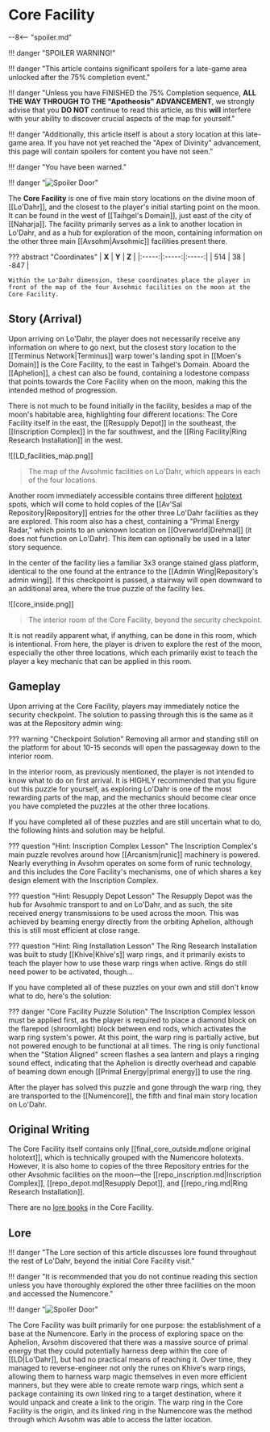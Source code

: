# Core Facility

--8<-- "spoiler.md"

!!! danger "SPOILER WARNING!"

!!! danger "This article contains significant spoilers for a late-game area unlocked after the 75% completion event."

!!! danger "Unless you have FINISHED the 75% Completion sequence, **ALL THE WAY THROUGH TO THE "Apotheosis" ADVANCEMENT**, we strongly advise that you **DO NOT** continue to read this article, as this **will** interfere with your ability to discover crucial aspects of the map for yourself."

!!! danger "Additionally, this article itself is about a story location at this late-game area. If you have not yet reached the "Apex of Divinity" advancement, this page will contain spoilers for content you have not seen."

!!! danger "You have been warned."

!!! danger "![Spoiler Door](/assets/img/spoiler_door.png)"

The **Core Facility** is one of five main story locations on the divine moon of [[Lo'Dahr]], and the closest to the player's initial starting point on the moon. It can be found in the west of [[Taihgel's Domain]], just east of the city of [[Naharja]]. The facility primarily serves as a link to another location in Lo'Dahr, and as a hub for exploration of the moon, containing information on the other three main [[Avsohm|Avsohmic]] facilities present there.

??? abstract "Coordinates"
    | **X** | **Y** | **Z** |
    |:-----:|:-----:|:-----:|
    | 514   |  38   | -847  |

    Within the Lo'Dahr dimension, these coordinates place the player in front of the map of the four Avsohmic facilities on the moon at the Core Facility.

## Story (Arrival)
Upon arriving on Lo'Dahr, the player does not necessarily receive any information on where to go next, but the closest story location to the [[Terminus Network|Terminus]] warp tower's landing spot in [[Moen's Domain]] is the Core Facility, to the east in Taihgel's Domain. Aboard the [[Aphelion]], a chest can also be found, containing a lodestone compass that points towards the Core Facility when on the moon, making this the intended method of progression.

There is not much to be found initially in the facility, besides a map of the moon's habitable area, highlighting four different locations: The Core Facility itself in the east, the [[Resupply Depot]] in the southeast, the [[Inscription Complex]] in the far southwest, and the [[Ring Facility|Ring Research Installation]] in the west.

![[LD_facilities_map.png]]
> The map of the Avsohmic facilities on Lo'Dahr, which appears in each of the four locations.

Another room immediately accessible contains three different [holotext](/Story_and_Features/Holotexts/) spots, which will come to hold copies of the [[Av'Sal Repository|Repository]] entries for the other three Lo'Dahr facilities as they are explored. This room also has a chest, containing a "Primal Energy Radar," which points to an unknown location on [[Overworld|Drehmal]] (it does not function on Lo'Dahr). This item can optionally be used in a later story sequence.

In the center of the facility lies a familiar 3x3 orange stained glass platform, identical to the one found at the entrance to the [[Admin Wing|Repository's admin wing]]. If this checkpoint is passed, a stairway will open downward to an additional area, where the true puzzle of the facility lies. 

![[core_inside.png]]
> The interior room of the Core Facility, beyond the security checkpoint.

It is not readily apparent what, if anything, can be done in this room, which is intentional. From here, the player is driven to explore the rest of the moon, especially the other three locations, which each primarily exist to teach the player a key mechanic that can be applied in this room.

## Gameplay
Upon arriving at the Core Facility, players may immediately notice the security checkpoint. The solution to passing through this is the same as it was at the Repository admin wing:

??? warning "Checkpoint Solution"
    Removing all armor and standing still on the platform for about 10-15 seconds will open the passageway down to the interior room.

In the interior room, as previously mentioned, the player is not intended to know what to do on first arrival. It is HIGHLY recommended that you figure out this puzzle for yourself, as exploring Lo'Dahr is one of the most rewarding parts of the map, and the mechanics should become clear once you have completed the puzzles at the other three locations.

If you have completed all of these puzzles and are still uncertain what to do, the following hints and solution may be helpful.

??? question "Hint: Inscription Complex Lesson"
    The Inscription Complex's main puzzle revolves around how [[Arcanism|runic]] machinery is powered. Nearly everything in Avsohm operates on some form of runic technology, and this includes the Core Facility's mechanisms, one of which shares a key design element with the Inscription Complex.

??? question "Hint: Resupply Depot Lesson"
    The Resupply Depot was the hub for Avsohmic transport to and on Lo'Dahr, and as such, the site received energy transmissions to be used across the moon. This was achieved by beaming energy directly from the orbiting Aphelion, although this is still most efficient at close range.

??? question "Hint: Ring Installation Lesson"
    The Ring Research Installation was built to study [[Khive|Khive's]] warp rings, and it primarily exists to teach the player how to use these warp rings when active. Rings do still need power to be activated, though...

If you have completed all of these puzzles on your own and still don't know what to do, here's the solution:

??? danger "Core Facility Puzzle Solution"
    The Inscription Complex lesson must be applied first, as the player is required to place a diamond block on the flarepod (shroomlight) block between end rods, which activates the warp ring system's power. At this point, the warp ring is partially active, but not powered enough to be functional at all times. The ring is only functional when the "Station Aligned" screen flashes a sea lantern and plays a ringing sound effect, indicating that the Aphelion is directly overhead and capable of beaming down enough [[Primal Energy|primal energy]] to use the ring.

After the player has solved this puzzle and gone through the warp ring, they are transported to the [[Numencore]], the fifth and final main story location on Lo'Dahr.

## Original Writing
The Core Facility itself contains only [[final_core_outside.md|one original holotext]], which is technically grouped with the Numencore holotexts. However, it is also home to copies of the three Repository entries for the other Avsohmic facilities on the moon—the [[repo_inscription.md|Inscription Complex]], [[repo_depot.md|Resupply Depot]], and [[repo_ring.md|Ring Research Installation]].

There are no [lore books](/Lore/Books/) in the Core Facility.

## Lore

!!! danger "The Lore section of this article discusses lore found throughout the rest of Lo'Dahr, beyond the initial Core Facility visit."

!!! danger "It is recommended that you do not continue reading this section unless you have thoroughly explored the other three facilities on the moon and accessed the Numencore."

!!! danger "![Spoiler Door](/assets/img/spoiler_door.png)"

The Core Facility was built primarily for one purpose: the establishment of a base at the Numencore. Early in the process of exploring space on the Aphelion, Avsohm discovered that there was a massive source of primal energy that they could potentially harness deep within the core of [[LD|Lo'Dahr]], but had no practical means of reaching it. Over time, they managed to reverse-engineer not only the runes on Khive's warp rings, allowing them to harness warp magic themselves in even more efficient manners, but they were able to create remote warp rings, which sent a package containing its own linked ring to a target destination, where it would unpack and create a link to the origin. The warp ring in the Core Facility is the origin, and its linked ring in the Numencore was the method through which Avsohm was able to access the latter location.
